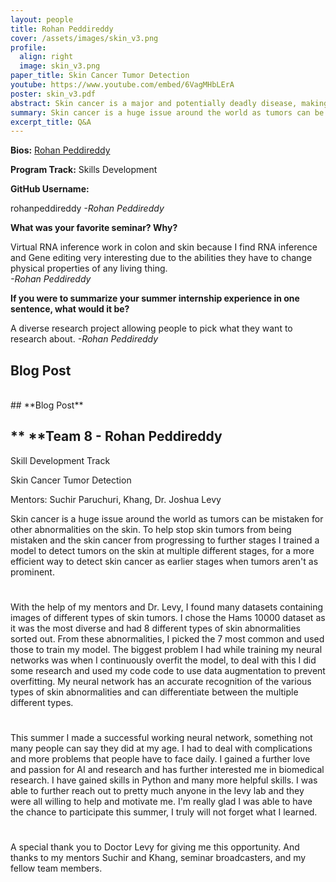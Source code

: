 ```yaml
---
layout: people
title: Rohan Peddireddy
cover: /assets/images/skin_v3.png
profile:
  align: right
  image: skin_v3.png
paper_title: Skin Cancer Tumor Detection 
youtube: https://www.youtube.com/embed/6VagMHbLErA
poster: skin_v3.pdf
abstract: Skin cancer is a major and potentially deadly disease, making early and accurate detection crucial for quick help. My research focused on developing a neural network-based model to detect skin cancer tumors with precision. I programmed and trained a neural network using a dataset of labeled skin tumor images, which included both benign and malignant cases. The model was designed to differentiate between these cases by learning patterns in the image data. After testing, the neural network showed accuracy in identifying malignant tumors. This research gives the potential of neural networks in enhancing skin cancer detection, giving an efficient tool and mobile method for early diagnosis. My future work will aim to refine the model further, using larger datasets and more diagnostic features to improve its daily applicability.
summary: Skin cancer is a huge issue around the world as tumors can be mistaken for other abnormalities on the skin. To help stop skin tumors from being mistaken and the skin cancer from progressing to further stages I trained a model to detect tumors on the skin at multiple different stages, for a more efficient way to detect skin cancer as earlier stages when tumors aren't as prominent. 
excerpt_title: Q&A
---
```

**Bios:** [Rohan Peddireddy](https://jlevy44.github.io/editai_internship/people/HS_Rohan_Peddireddy)

**Program Track:** Skills Development

**GitHub Username:**  

rohanpeddireddy
*-Rohan Peddireddy*


**What was your favorite seminar? Why?**  

Virtual RNA inference work in colon and skin because I find RNA inference and Gene editing very interesting due to the abilities they have to change physical properties of any living thing.  
*-Rohan Peddireddy*


**If you were to summarize your summer internship experience in one sentence, what would it be?**  

A diverse research project allowing people to pick what they want to research about. 
*-Rohan Peddireddy*

<h2>Blog Post</h2>
<br>
## **Blog Post**

## ** **Team 8 - Rohan Peddireddy

Skill Development Track

Skin Cancer Tumor Detection

Mentors: Suchir Paruchuri, Khang, Dr. Joshua Levy

Skin cancer is a huge issue around the world as tumors can be mistaken
for other abnormalities on the skin. To help stop skin tumors from being
mistaken and the skin cancer from progressing to further stages I
trained a model to detect tumors on the skin at multiple different
stages, for a more efficient way to detect skin cancer as earlier stages
when tumors aren\'t as prominent.

# 

With the help of my mentors and Dr. Levy, I found many datasets
containing images of different types of skin tumors. I chose the Hams
10000 dataset as it was the most diverse and had 8 different types of
skin abnormalities sorted out. From these abnormalities, I picked the 7
most common and used those to train my model. The biggest problem I had
while training my neural networks was when I continuously overfit the
model, to deal with this I did some research and used my code code to
use data augmentation to prevent overfitting. My neural network has an
accurate recognition of the various types of skin abnormalities and can
differentiate between the multiple different types.

#  

This summer I made a successful working neural network, something not
many people can say they did at my age. I had to deal with complications
and more problems that people have to face daily. I gained a further
love and passion for AI and research and has further interested me in
biomedical research. I have gained skills in Python and many more
helpful skills. I was able to further reach out to pretty much anyone in
the levy lab and they were all willing to help and motivate me. I\'m
really glad I was able to have the chance to participate this summer, I
truly will not forget what I learned.

#  

A special thank you to Doctor Levy for giving me this opportunity. And
thanks to my mentors Suchir and Khang, seminar broadcasters, and my
fellow team members.
